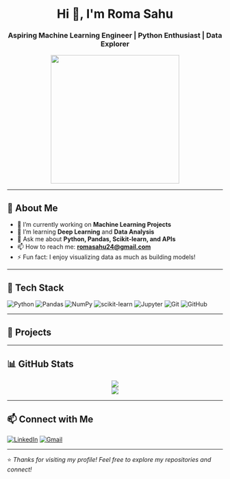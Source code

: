 <h1 align="center">Hi 👋, I'm Roma Sahu</h1>
<h3 align="center">Aspiring Machine Learning Engineer | Python Enthusiast | Data Explorer</h3>

<p align="center">
  <img src="https://media.giphy.com/media/qgQUggAC3Pfv687qPC/giphy.gif" width="300">
</p>

---

## 🧠 About Me

- 🔭 I’m currently working on **Machine Learning Projects**
- 🌱 I’m learning **Deep Learning** and **Data Analysis**
- 💬 Ask me about **Python, Pandas, Scikit-learn, and APIs**
- 📫 How to reach me: **romasahu24@gmail.com**
- ⚡ Fun fact: I enjoy visualizing data as much as building models!

---

## 🚀 Tech Stack

![Python](https://img.shields.io/badge/Python-3776AB?style=for-the-badge&logo=python&logoColor=white)
![Pandas](https://img.shields.io/badge/Pandas-150458?style=for-the-badge&logo=pandas&logoColor=white)
![NumPy](https://img.shields.io/badge/Numpy-013243?style=for-the-badge&logo=numpy&logoColor=white)
![scikit-learn](https://img.shields.io/badge/Scikit--learn-F7931E?style=for-the-badge&logo=scikit-learn&logoColor=white)
![Jupyter](https://img.shields.io/badge/Jupyter-F37626?style=for-the-badge&logo=jupyter&logoColor=white)
![Git](https://img.shields.io/badge/Git-E44C30?style=for-the-badge&logo=git&logoColor=white)
![GitHub](https://img.shields.io/badge/GitHub-181717?style=for-the-badge&logo=github&logoColor=white)

---

## 📂 Projects


---

## 📊 GitHub Stats

<p align="center">
  <img src="https://github-readme-stats.vercel.app/api?username=romasahu24&show_icons=true&theme=radical" />
  <br/>
  <img src="https://github-readme-streak-stats.herokuapp.com/?user=romasahu24&theme=radical" />
</p>

---

## 📫 Connect with Me

[![LinkedIn](https://img.shields.io/badge/LinkedIn-blue?style=for-the-badge&logo=linkedin&logoColor=white)](https://linkedin.com/in/romasahu)
[![Gmail](https://img.shields.io/badge/Gmail-red?style=for-the-badge&logo=gmail&logoColor=white)](mailto:romasahu24@gmail.com)

---

⭐️ *Thanks for visiting my profile! Feel free to explore my repositories and connect!*
